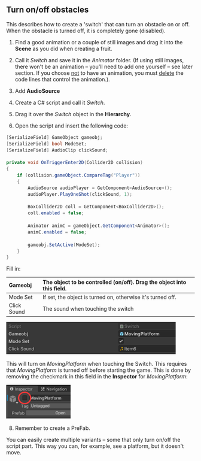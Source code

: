 ## Turn on/off obstacles

This describes how to create a 'switch' that can turn an obstacle on or off. When the obstacle is turned off, it is completely gone (disabled).

1.  Find a good animation or a couple of still images and drag it into the **Scene** as you did when creating a fruit.

2.  Call it *Switch* and save it in the *Animator* folder. (If using still images, there won't be an animation – you'll need to add one yourself – see later section. If you choose <u>not</u> to have an animation, you must <u>delete</u> the code lines that control the animation.).

3.  Add **AudioSource**

4.  Create a C# script and call it *Switch*.

5.  Drag it over the *Switch* object in the **Hierarchy**.

6.  Open the script and insert the following code:
```csharp
[SerializeField] GameObject gameobj;
[SerializeField] bool ModeSet;
[SerializeField] AudioClip clickSound;

private void OnTriggerEnter2D(Collider2D collision)
{
    if (collision.gameObject.CompareTag("Player"))
    {
        AudioSource audioPlayer = GetComponent<AudioSource>();
        audioPlayer.PlayOneShot(clickSound, 1);

        BoxCollider2D coll = GetComponent<BoxCollider2D>();
        coll.enabled = false;

        Animator animC = gameObject.GetComponent<Animator>();
        animC.enabled = false;

        gameobj.SetActive(ModeSet);
    }
}
```

Fill in:

| Gameobj | The object to be controlled (on/off). Drag the object into this field. |
|:---|:---|
| Mode Set | If set, the object is turned on, otherwise it's turned off. |
| Click Sound | The sound when touching the switch |

<img src="../media/image32.png"
style="width:4.71944in;height:0.89583in" />

This will turn on *MovingPlatform* when touching the Switch. This requires that *MovingPlatform* is turned off before starting the game. This is done by removing the checkmark in this field in the **Inspector** for *MovingPlatform*:

<img src="../media/image33.png"
style="width:1.79167in;height:0.93681in" />

8.  Remember to create a PreFab.

You can easily create multiple variants – some that only turn on/off the script part. This way you can, for example, see a platform, but it doesn't move.